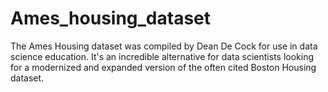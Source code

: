 # Ames_housing_dataset

The Ames Housing dataset was compiled by Dean De Cock for use in data science education. It's an incredible alternative for data scientists looking for a modernized and expanded version of the often cited Boston Housing dataset.
